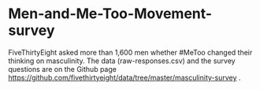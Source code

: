 # Men-and-Me-Too-Movement-survey
FiveThirtyEight asked more than 1,600 men whether #MeToo changed their thinking on masculinity. The data (raw-responses.csv) and the survey questions are on the Github page https://github.com/fivethirtyeight/data/tree/master/masculinity-survey .
